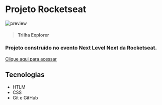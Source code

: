 # Projeto Rocketseat

![preview](./.github/preview.png)

> #### Trilha Explorer

### Projeto construído no evento Next Level Next da Rocketseat.

[Clique aqui para acessar](https://oibaro.github.io/rocketseat/)

## Tecnologias

- HTLM
- CSS
- Git e GitHub
